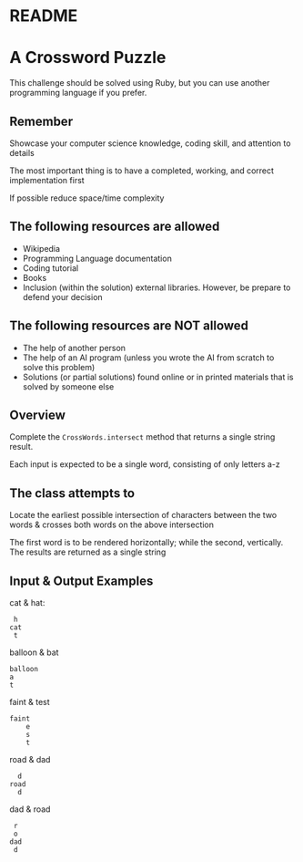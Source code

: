# README

# A Crossword Puzzle

This challenge should be solved using Ruby, but you can use another programming language if you prefer.

## Remember

Showcase your computer science knowledge, coding skill, and attention to details

The most important thing is to have a completed, working, and correct implementation first

If possible reduce space/time complexity

## The following resources are allowed

- Wikipedia
- Programming Language documentation
- Coding tutorial
- Books
- Inclusion (within the solution) external libraries. However, be prepare to defend your decision

## The following resources are NOT allowed

- The help of another person
- The help of an AI program (unless you wrote the AI from scratch to solve this problem)
- Solutions (or partial solutions) found online or in printed materials that is solved by someone else

## Overview

Complete the `CrossWords.intersect` method that returns a single string result.

Each input is expected to be a single word, consisting of only letters a-z

## The class attempts to

Locate the earliest possible intersection of characters between the two words & crosses both words on the above intersection

The first word is to be rendered horizontally; while the second, vertically.
The results are returned as a single string

## Input & Output Examples

cat & hat:

```text
 h
cat
 t
```

balloon & bat

```text
balloon
a
t
```

faint & test

```text
faint
    e
    s
    t
```

road & dad

```text
  d
road
  d
```

dad & road

```text
 r
 o
dad
 d
```
